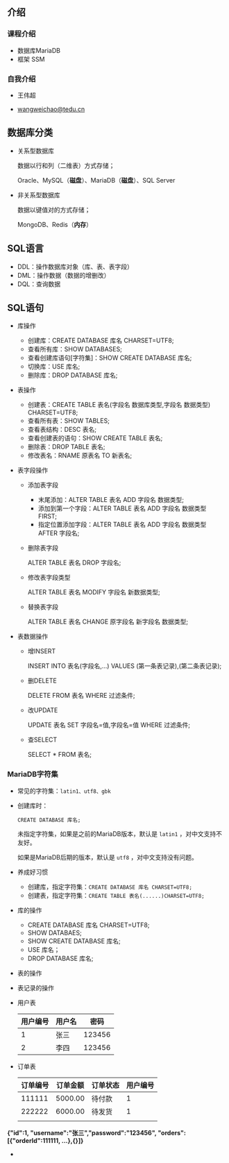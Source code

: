 ## 介绍

### 课程介绍

* 数据库MariaDB
* 框架 SSM

### 自我介绍

* 王伟超

* wangweichao@tedu.cn





## 数据库分类

* 关系型数据库

  数据以行和列（二维表）方式存储；

  Oracle、MySQL（**磁盘**）、MariaDB（**磁盘**）、SQL Server

* 非关系型数据库

  数据以键值对的方式存储；

  MongoDB、Redis（**内存**）

## SQL语言

* DDL：操作数据库对象（库、表、表字段）
* DML：操作数据（数据的增删改）
* DQL：查询数据

## SQL语句

* 库操作

  * 创建库：CREATE DATABASE 库名 CHARSET=UTF8;
  * 查看所有库：SHOW DATABASES;
  * 查看创建库语句[字符集]：SHOW CREATE DATABASE 库名;
  * 切换库：USE 库名;
  * 删除库：DROP DATABASE 库名;

* 表操作

  * 创建表：CREATE TABLE 表名(字段名 数据库类型,字段名 数据类型) CHARSET=UTF8;
  * 查看所有表：SHOW TABLES;
  * 查看表结构：DESC 表名;
  * 查看创建表的语句：SHOW CREATE TABLE 表名;
  * 删除表：DROP TABLE 表名;
  * 修改表名：RNAME 原表名 TO 新表名;

* 表字段操作

  * 添加表字段

    * 末尾添加：ALTER TABLE 表名 ADD 字段名 数据类型;
    * 添加到第一个字段：ALTER TABLE 表名 ADD 字段名 数据类型 FIRST;
    * 指定位置添加字段：ALTER TABLE 表名 ADD 字段名 数据类型 AFTER 字段名;

  * 删除表字段

    ALTER TABLE 表名 DROP 字段名;

  * 修改表字段类型

    ALTER TABLE 表名 MODIFY 字段名 新数据类型;

  * 替换表字段

    ALTER TABLE 表名 CHANGE 原字段名 新字段名 数据类型;

* 表数据操作

  * 增INSERT

    INSERT INTO 表名(字段名,...) VALUES (第一条表记录),(第二条表记录);

  * 删DELETE

    DELETE FROM 表名 WHERE 过滤条件;

  * 改UPDATE

    UPDATE 表名 SET 字段名=值,字段名=值 WHERE 过滤条件;

  * 查SELECT

    SELECT * FROM 表名;





### MariaDB字符集

* 常见的字符集：`latin1、utf8、gbk`

* 创建库时：

  `CREATE DATABASE 库名;`  

  未指定字符集，如果是之前的MariaDB版本，默认是 `latin1`  ，对中文支持不友好。

  如果是MariaDB后期的版本，默认是 `utf8` ，对中文支持没有问题。

* 养成好习惯

  * 创建库，指定字符集：`CREATE DATABASE 库名 CHARSET=UTF8;`
  * 创建表，指定字符集：`CREATE TABLE 表名(......)CHARSET=UTF8;`





















* 库的操作
  * CREATE DATABASE 库名 CHARSET=UTF8;
  * SHOW DATABAES;
  * SHOW CREATE DATABASE 库名;
  * USE 库名；
  * DROP DATABASE 库名;
* 表的操作
* 表记录的操作











* 用户表

  | 用户编号 | 用户名 | 密码   |
  | -------- | ------ | ------ |
  | 1        | 张三   | 123456 |
  | 2        | 李四   | 123456 |

* 订单表

  | 订单编号 | 订单金额 | 订单状态 | 用户编号 |
  | -------- | -------- | -------- | -------- |
  | 111111   | 5000.00  | 待付款   | 1        |
  | 222222   | 6000.00  | 待发货   | 1        |
  |          |          |          |          |

  



**{"id":1, "username":"张三","password":"123456", "orders":[{"orderId":111111, ...},{}]}**





* 











